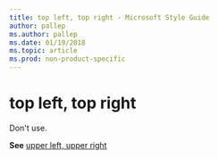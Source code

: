 ```yaml
---
title: top left, top right - Microsoft Style Guide
author: pallep
ms.author: pallep
ms.date: 01/19/2018
ms.topic: article
ms.prod: non-product-specific
---
```


# top left, top right

Don't use.

**See** [upper left, upper right](/style-guide/a-z-word-list-term-collections/u/upper-left-upper-right)
